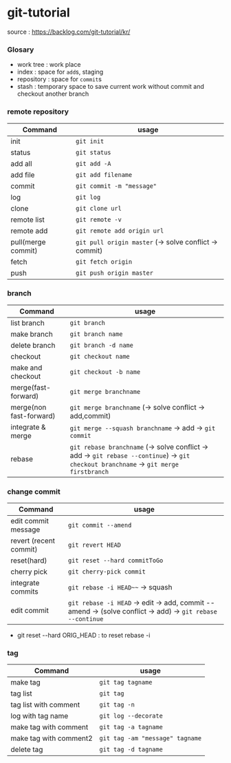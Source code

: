 # git-tutorial

source : https://backlog.com/git-tutorial/kr/

### Glosary
- work tree : work place
- index : space for ````add````s, staging
- repository : space for ````commit````s
- stash : temporary space to save current work without commit and checkout another branch

### remote repository
| Command | usage |
| --- | --- |
| init | ````git init```` |
| status | ````git status```` |
| add all | ````git add -A```` |
| add file | ````git add filename```` |
| commit | ````git commit -m "message"```` |
| log | ````git log```` |
| clone | ````git clone url```` |
| remote list | ````git remote -v```` |
| remote add | ````git remote add origin url```` |
| pull(merge commit) | ````git pull origin master```` (-> solve conflict -> commit) |
| fetch | ````git fetch origin```` |
| push | ````git push origin master```` |

### branch
| Command | usage |
| --- | --- |
| list branch | ````git branch```` |
| make branch | ````git branch name```` |
| delete branch | ````git branch -d name```` |
| checkout | ````git checkout name```` |
| make and checkout | ````git checkout -b name```` |
| merge(fast-forward) | ````git merge branchname ````|
| merge(non fast-forward) | ````git merge branchname```` (-> solve conflict -> add,commit) |
| integrate & merge | ````git merge --squash branchname```` -> add -> ````git commit```` |
| rebase | ````git rebase branchname```` (-> solve conflict -> add -> ````git rebase --continue````) -> ````git checkout branchname```` -> ````git merge firstbranch```` |

### change commit
| Command | usage |
| --- | --- |
| edit commit message | ````git commit --amend```` |
| revert (recent commit) | ````git revert HEAD```` |
| reset(hard) | ````git reset --hard commitToGo```` |
| cherry pick | ````git cherry-pick commit```` |
| integrate commits | ````git rebase -i HEAD~~```` -> squash|
| edit commit | ````git rebase -i HEAD```` -> edit -> add, commit --amend -> (solve conflict -> add) -> ````git rebase --continue```` | 
* git reset --hard ORIG_HEAD : to reset rebase -i

### tag
| Command | usage |
| --- | --- |
| make tag | ````git tag tagname```` |
| tag list | ````git tag```` |
| tag list with comment | ````git tag -n```` |
| log with tag name | ````git log --decorate```` |
| make tag with comment | ````git tag -a tagname```` |
| make tag with comment2 | ````git tag -am "message" tagname```` |
| delete tag | ````git tag -d tagname```` |




